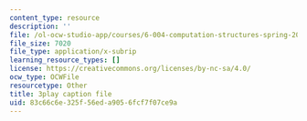 ```yaml
---
content_type: resource
description: ''
file: /ol-ocw-studio-app/courses/6-004-computation-structures-spring-2017/83c66c6e325f56eda9056fcf7f07ce9a_cVEj5p9GiBA.vtt
file_size: 7020
file_type: application/x-subrip
learning_resource_types: []
license: https://creativecommons.org/licenses/by-nc-sa/4.0/
ocw_type: OCWFile
resourcetype: Other
title: 3play caption file
uid: 83c66c6e-325f-56ed-a905-6fcf7f07ce9a
---
```

